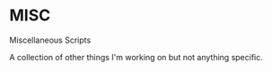 # MISC
Miscellaneous Scripts

A collection of other things I'm working on but not anything specific.
